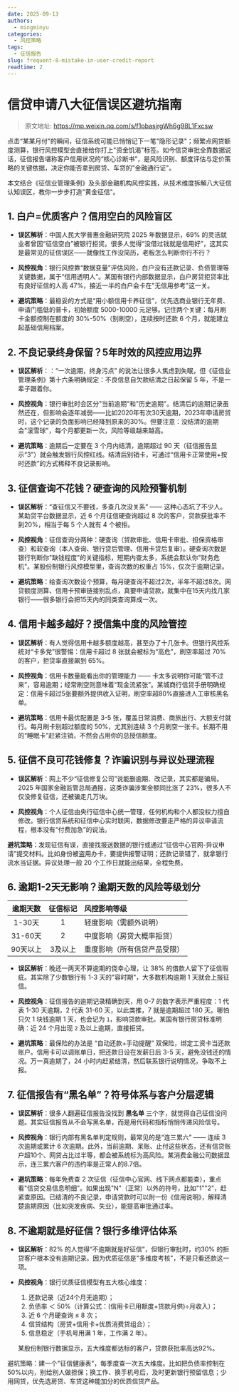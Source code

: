 ```yaml
---
date: 2025-09-13
authors:
  - mingminyu
categories:
  - 风控策略
tags:
  - 征信报告
slug: frequent-8-mistake-in-user-credit-report
readtime: 2
---
```


# 信贷申请八大征信误区避坑指南

> 原文地址: https://mp.weixin.qq.com/s/f1pbasjrgWh6g98L1Fxcsw

点击“某某月付"的瞬间，征信系统可能已悄悄记下一笔"隐形记录"；频繁点网贷额度测算，银行风控模型会直接给你打上"资金饥渴"标签。如今信贷审批全靠数据说话，征信报告堪称客户信用状况的“核心诊断书”，是风险识别、额度评估与定价策略的关键依据，决定你能否拿到房贷、车贷的"金融通行证"。

本文结合《征信业管理条例》及头部金融机构风控实践，从技术维度拆解八大征信认知误区，教你一步步打造"黄金征信"。

<!-- more -->

## 1. 白户=优质客户？信用空白的风险盲区

- **误区解析**：中国人民大学普惠金融研究院 2025 年数据显示，69% 的灵活就业者曾因“征信空白”被银行拒贷。很多人觉得“没借过钱就是信用好”，这其实是最常见的征信误区——就像找工作没简历，老板怎么判断你行不行？

- **风控视角**：银行风控靠“数据变量”评估风险，白户没有还款记录、负债管理等关键数据，属于“信用透明人”。某国有银行内部数据显示，白户房贷拒贷率比有良好征信的人高 47%，接近一半的白户会卡在"无信用参考"这一关。

- **避坑策略**：最稳妥的方式是“用小额信用卡养征信”，优先选商业银行无年费、申请门槛低的普卡，初始额度 5000-10000 元足够。记住两个关键：每月刷卡金额控制在额度的 30%-50%（别刷空），连续按时还款 6 个月，就能建立起基础信用档案。

## 2. 不良记录终身保留？5年时效的风控应用边界

- **误区解析**：：“一次逾期，终身污点” 的说法让很多人焦虑到失眠，但《征信业管理条例》第十六条明确规定：不良信息自欠款结清之日起保留 5 年，不是一辈子跟着你。

- **风控视角**：银行审批时会区分"当前逾期"和"历史逾期"。结清后的逾期记录虽然还在，但影响会逐年减弱——比如2020年有次30天逾期，2023年申请房贷时，这个记录的负面影响已经降到原来的30%。但要注意：没结清的逾期会"滚雪球"，每个月都更新一次，风险等级越来越高。

- **避坑策略**：逾期后一定要在 3 个月内结清，逾期超过 90 天（征信报告显示“3”）就会触发银行风控红线。结清后别销卡，可通过“信用卡正常使用+按时还款”的方式稀释不良记录影响。

## 3. 征信查询不花钱？硬查询的风险预警机制

- **误区解析**：“查征信又不要钱，多查几次没关系” —— 这种心态坑了不少人。某助贷平台数据显示，近 6 个月征信硬查询超过 8 次的客户，贷款获批率不到20%，相当于每 5 个人就有 4 个被拒。

- **风控视角**：征信查询分两种：硬查询（贷款审批、信用卡审批、担保资格审查）和软查询（本人查询、银行贷后管理、信用卡贷后复审）。硬查询次数是银行判断你"缺钱程度"的关键指标，短期内查太多，系统会默认你"财务危机"。某股份制银行风控模型里，查询次数的权重占 15%，仅次于逾期记录。

- **避坑策略**：给查询次数设个预算，每月硬查询不超过2次，半年不超过8次。网贷额度测算、信用卡预审链接别乱点，真要申请贷款，就集中在15天内找几家银行——很多银行会把15天内的同类查询算成一次。

## 4. 信用卡越多越好？授信集中度的风险管控

- **误区解析**：有人觉得信用卡越多额度越高，甚至办了十几张卡。但银行风控系统对“卡多党”很警惕：信用卡超过 8 张就会被标为“高危”，刷空率超过 70% 的客户，拒贷率直接飙到 65%。

- **风控视角**：信用卡数量能看出你的管理能力 —— 卡太多说明你可能“管不过来”，容易逾期；经常刷空则意味着“现金流紧张”。某城商行信贷手册明确规定：信用卡超过5张要额外提供收入证明，刷空率超80%直接进人工审核黑名单。

- **避坑策略**：信用卡最优配置是 3-5 张，覆盖日常消费、商旅出行、大额支付就行。每月刷卡别超过额度的 50%，尤其别连续 3 个月刷空一张卡。长期不用的“睡眠卡”赶紧注销，不然会占用你的总授信额度。

## 5. 征信不良可花钱修复？诈骗识别与异议处理流程

- **误区解析**：网上不少“征信修复公司”说能删逾期、改记录，其实都是骗局。2025 年国家金融监管总局通报，这类诈骗涉案金额同比涨了 23%，很多人不仅没修复征信，还被骗走几万块。

- **风控视角**：个人征信由央行征信中心统一管理，任何机构和个人都没权力擅自修改。银行信贷系统和征信中心实时联网，数据修改要走严格的异议申请流程，根本没有“付费加急”的说法。

**避坑策略**：发现征信有误，直接找报送数据的银行或通过“征信中心官网-异议申请”提交材料。比如身份被盗用办卡，要提供报警证明；还款记录错了，就拿银行流水当证据。异议处理一般 20 个工作日就能出结果，全程免费。

## 6. 逾期1-2天无影响？逾期天数的风险等级划分

| 逾期天数 | 征信标记 | 风控影响等级                 |
| :------: | :------: | :--------------------------- |
|  1-30天  |    1     | 轻度影响（需额外说明）       |
| 31-60天  |    2     | 中度影响（房贷大概率拒贷）   |
| 90天以上 | 3及以上  | 重度影响（所有信贷产品受限） |

- **误区解析**：晚还一两天不算逾期的侥幸心理，让 38% 的借款人留下了征信瑕疵。其实除了少数银行有 1-3 天的"容时期"，大多数机构逾期 1 天就会上报征信。

- **风控视角**：征信报告的逾期记录精确到天，用 0-7 的数字表示严重程度：1 代表 1-30 天逾期，2 代表 31-60 天，以此类推，7 就是逾期超过 180 天。哪怕只欠 1 块钱逾期 1 天，也会记为 `1`，影响贷款审批。某国有银行房贷标准明确：近 24 个月出现 `2` 及以上逾期，直接拒贷。

- **避坑策略**：最保险的办法是 “自动还款+手动提醒” 双保险，绑定工资卡当还款账户。信用卡可以调账单日，把还款日设在发薪日后 3-5 天，避免没钱还的情况。万一真逾期了，24 小时内赶紧结清，然后联系银行说明情况，争取不上报。

## 7. 征信报告有“黑名单”？符号体系与客户分层逻辑

- **误区解析**：很多人翻遍征信报告没找到 **黑名单** 三个字，就觉得自己征信没问题。其实征信报告从不会写黑名单，而是用代码和指标悄悄传递风险信号。

- **风控视角**：银行内部有黑名单判定规则，最常见的是“连三累六” —— 连续 3 次逾期或累计 6 次逾期。此外，当前逾期、呆账、止付这些状态，还有信贷账户超10个、网贷占比过半等，都会被系统标为高风险。某消费金融公司数据显示，连三累六客户的违约率是正常人的8.7倍。

- **避坑策略**：每年免费查 2 次征信（征信中心官网、线下网点都能查），重点看"信贷交易信息明细"。如果出现"N"（正常）以外的符号，比如"1""2"，赶紧查原因。已结清的不良记录，申请贷款时可以附一份《信用说明》，解释清楚逾期原因（比如突发疾病、失业），能提高审批通过率。

## 8. 不逾期就是好征信？银行多维评估体系

- **误区解析**：82% 的人觉得“不逾期就是好征信”，但银行审批时，约30% 的拒贷客户根本没有逾期记录。因为优质征信是"多维度考核"，不是只看还款这一项。

- **风控视角**：银行优质征信模型有五大核心维度：

    1. 还款记录（近24个月无逾期）；
    2. 负债率 ＜ 50%（计算公式：(信用卡已用额度+贷款月供)÷月收入）；
    3. 近 6 个月硬查询 ≤ 8 次；
    4. 信贷结构（房贷+信用卡+优质消费贷组合）；
    5. 信息稳定（手机号用满 1 年，工作满 2 年）。

    某股份制银行数据显示，五大维度都达标的客户，贷款获批率高达92%。

避坑策略：建一个"征信健康表"，每季度查一次五大维度。比如把负债率控制在50%以内，别给别人做担保；换工作、换手机号后，及时更新银行预留信息；少用网贷，优先选房贷、车贷这种能加分的优质信贷产品。
